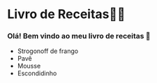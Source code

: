 # Livro de Receitas:man_cook:



### Olá! Bem vindo ao meu livro de receitas :wave:

- Strogonoff de frango
- Pavê
- Mousse
- Escondidinho